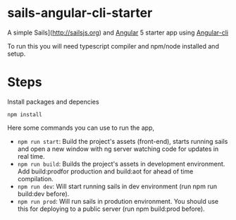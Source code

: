 # sails-angular-cli-starter

A simple Sails](http://sailsjs.org) and [Angular](https://angular.io/) 5 starter app using [Angular-cli](https://github.com/angular/angular-cli)

To run this you will need typescript compiler and npm/node installed and setup.

# Steps

Install packages and depencies

`npm install`

Here some commands you can use to run the app,

* `npm run start`: Build the project's assets (front-end), starts running sails and open a new window with ng server watching code for updates in real time.
* `npm run build`: Builds the project's assets in development environment. Add build:prodfor production and build:aot for ahead of time compilation.
* `npm run dev`: Will start running sails in dev environment (run npm run build:dev before).
* `npm run prod`: Will run sails in prodution environment. You should use this for deploying to a public server (run npm build:prod before).

